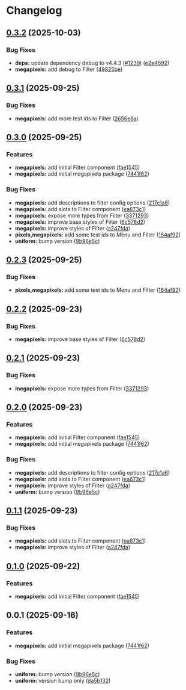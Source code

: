 # Changelog

## [0.3.2](https://github.com/fuf-stack/pixels/compare/megapixels-v0.3.1...megapixels-v0.3.2) (2025-10-03)


### Bug Fixes

* **deps:** update dependency debug to v4.4.3 ([#1239](https://github.com/fuf-stack/pixels/issues/1239)) ([e2a4692](https://github.com/fuf-stack/pixels/commit/e2a4692954d12e348320e7f1e76ff6bfb158cbc8))
* **megapixels:** add debug to Filter ([49825be](https://github.com/fuf-stack/pixels/commit/49825bec1df0fa33ce5aef99ed3380b72e78c31c))

## [0.3.1](https://github.com/fuf-stack/pixels/compare/megapixels-v0.3.0...megapixels-v0.3.1) (2025-09-25)


### Bug Fixes

* **megapixels:** add more test ids to Filter ([2656e8a](https://github.com/fuf-stack/pixels/commit/2656e8aeddcf81ea4530fa97584fa0dc5e906867))

## [0.3.0](https://github.com/fuf-stack/pixels/compare/megapixels-v0.2.3...megapixels-v0.3.0) (2025-09-25)


### Features

* **megapixels:** add initial Filter component ([fae1545](https://github.com/fuf-stack/pixels/commit/fae15451fa4f3e8d052be2f6fa47e9fdeb0040d1))
* **megapixels:** add initial megapixels package ([7441f62](https://github.com/fuf-stack/pixels/commit/7441f620f732c257d448d3791885a8af1b5a390a))


### Bug Fixes

* **megapixels:** add descriptions to filter config options ([217c1a6](https://github.com/fuf-stack/pixels/commit/217c1a67e851c57270ae19cfef930458424227d4))
* **megapixels:** add slots to Filter component ([ea673c1](https://github.com/fuf-stack/pixels/commit/ea673c1c15775ed0ffabc4ae1f2de7085d08854c))
* **megapixels:** expose more types from Filter ([3371293](https://github.com/fuf-stack/pixels/commit/3371293f85c28fc92d0b292e446dc44af89eae23))
* **megapixels:** improve base styles of Filter ([6c578d2](https://github.com/fuf-stack/pixels/commit/6c578d216d786b1f625e15239b72d40805beaabc))
* **megapixels:** improve styles of Filter ([a247fda](https://github.com/fuf-stack/pixels/commit/a247fdac6093b8f6c999a7c94a37ecc794825f38))
* **pixels,megapixels:** add some test ids to Menu and Filter ([164af92](https://github.com/fuf-stack/pixels/commit/164af92cc53b6eb34e24a416e7d182a3a7c0d094))
* **uniform:** bump version ([9b96e5c](https://github.com/fuf-stack/pixels/commit/9b96e5cc2cab72cbd71f6a1354ef1c7111bf92cb))

## [0.2.3](https://github.com/fuf-stack/pixels/compare/megapixels-v0.2.2...megapixels-v0.2.3) (2025-09-25)


### Bug Fixes

* **pixels,megapixels:** add some test ids to Menu and Filter ([164af92](https://github.com/fuf-stack/pixels/commit/164af92cc53b6eb34e24a416e7d182a3a7c0d094))

## [0.2.2](https://github.com/fuf-stack/pixels/compare/megapixels-v0.2.1...megapixels-v0.2.2) (2025-09-23)


### Bug Fixes

* **megapixels:** improve base styles of Filter ([6c578d2](https://github.com/fuf-stack/pixels/commit/6c578d216d786b1f625e15239b72d40805beaabc))

## [0.2.1](https://github.com/fuf-stack/pixels/compare/megapixels-v0.2.0...megapixels-v0.2.1) (2025-09-23)


### Bug Fixes

* **megapixels:** expose more types from Filter ([3371293](https://github.com/fuf-stack/pixels/commit/3371293f85c28fc92d0b292e446dc44af89eae23))

## [0.2.0](https://github.com/fuf-stack/pixels/compare/megapixels-v0.1.1...megapixels-v0.2.0) (2025-09-23)


### Features

* **megapixels:** add initial Filter component ([fae1545](https://github.com/fuf-stack/pixels/commit/fae15451fa4f3e8d052be2f6fa47e9fdeb0040d1))
* **megapixels:** add initial megapixels package ([7441f62](https://github.com/fuf-stack/pixels/commit/7441f620f732c257d448d3791885a8af1b5a390a))


### Bug Fixes

* **megapixels:** add descriptions to filter config options ([217c1a6](https://github.com/fuf-stack/pixels/commit/217c1a67e851c57270ae19cfef930458424227d4))
* **megapixels:** add slots to Filter component ([ea673c1](https://github.com/fuf-stack/pixels/commit/ea673c1c15775ed0ffabc4ae1f2de7085d08854c))
* **megapixels:** improve styles of Filter ([a247fda](https://github.com/fuf-stack/pixels/commit/a247fdac6093b8f6c999a7c94a37ecc794825f38))
* **uniform:** bump version ([9b96e5c](https://github.com/fuf-stack/pixels/commit/9b96e5cc2cab72cbd71f6a1354ef1c7111bf92cb))

## [0.1.1](https://github.com/fuf-stack/pixels/compare/megapixels-v0.1.0...megapixels-v0.1.1) (2025-09-23)


### Bug Fixes

* **megapixels:** add slots to Filter component ([ea673c1](https://github.com/fuf-stack/pixels/commit/ea673c1c15775ed0ffabc4ae1f2de7085d08854c))
* **megapixels:** improve styles of Filter ([a247fda](https://github.com/fuf-stack/pixels/commit/a247fdac6093b8f6c999a7c94a37ecc794825f38))

## [0.1.0](https://github.com/fuf-stack/pixels/compare/megapixels-v0.0.1...megapixels-v0.1.0) (2025-09-22)


### Features

* **megapixels:** add initial Filter component ([fae1545](https://github.com/fuf-stack/pixels/commit/fae15451fa4f3e8d052be2f6fa47e9fdeb0040d1))

## 0.0.1 (2025-09-16)


### Features

* **megapixels:** add initial megapixels package ([7441f62](https://github.com/fuf-stack/pixels/commit/7441f620f732c257d448d3791885a8af1b5a390a))


### Bug Fixes

* **uniform:** bump version ([9b96e5c](https://github.com/fuf-stack/pixels/commit/9b96e5cc2cab72cbd71f6a1354ef1c7111bf92cb))
* **uniform:** version bump only ([da5b132](https://github.com/fuf-stack/pixels/commit/da5b13241beb7ccfadecaa5ec9b958d4fc4e7ba7))
